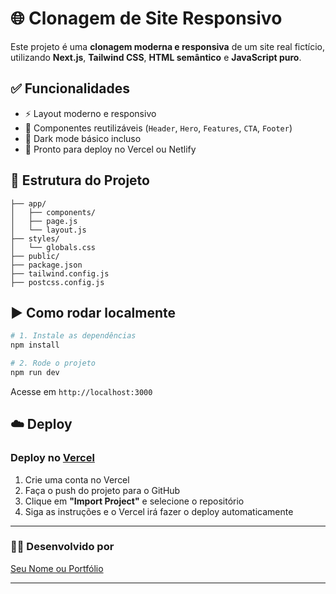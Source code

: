 # 🌐 Clonagem de Site Responsivo

Este projeto é uma **clonagem moderna e responsiva** de um site real fictício, utilizando **Next.js**, **Tailwind CSS**, **HTML semântico** e **JavaScript puro**.

## ✅ Funcionalidades

- ⚡ Layout moderno e responsivo
- 🧱 Componentes reutilizáveis (`Header`, `Hero`, `Features`, `CTA`, `Footer`)
- 🎨 Dark mode básico incluso
- 🚀 Pronto para deploy no Vercel ou Netlify

## 📁 Estrutura do Projeto

```
├── app/
│   ├── components/
│   ├── page.js
│   └── layout.js
├── styles/
│   └── globals.css
├── public/
├── package.json
├── tailwind.config.js
├── postcss.config.js
```

## ▶️ Como rodar localmente

```bash
# 1. Instale as dependências
npm install

# 2. Rode o projeto
npm run dev
```

Acesse em `http://localhost:3000`

## ☁️ Deploy

### Deploy no [Vercel](https://vercel.com)

1. Crie uma conta no Vercel
2. Faça o push do projeto para o GitHub
3. Clique em **"Import Project"** e selecione o repositório
4. Siga as instruções e o Vercel irá fazer o deploy automaticamente

---

### 👨‍💻 Desenvolvido por
[Seu Nome ou Portfólio](https://seusite.com)

---